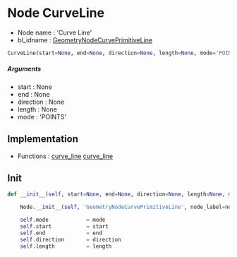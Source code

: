 # Node CurveLine

- Node name : 'Curve Line'
- bl_idname : [GeometryNodeCurvePrimitiveLine](https://docs.blender.org/api/current/bpy.types.GeometryNodeCurvePrimitiveLine.html)


``` python
CurveLine(start=None, end=None, direction=None, length=None, mode='POINTS', node_label=None, node_color=None)
```
##### Arguments

- start : None
- end : None
- direction : None
- length : None
- mode : 'POINTS'

## Implementation

- Functions : [curve_line](/docs/GeoNodes/GeoNodesTree.md#curve_line) [curve_line](/docs/GeoNodes/GeoNodesTree.md#curve_line)

## Init

``` python
def __init__(self, start=None, end=None, direction=None, length=None, mode='POINTS', node_label=None, node_color=None):

    Node.__init__(self, 'GeometryNodeCurvePrimitiveLine', node_label=node_label, node_color=node_color)

    self.mode            = mode
    self.start           = start
    self.end             = end
    self.direction       = direction
    self.length          = length
```
